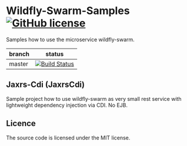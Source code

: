 # Wildfly-Swarm-Samples [![GitHub license](http://img.shields.io/badge/license-MIT-blue.svg)](https://raw.githubusercontent.com/Shynixn/Wildfly-Swarm-Samples/master/LICENSE)

Samples how to use the microservice wildfly-swarm. 

| branch        | status        |
| ------------- | --------------|
| master        | [![Build Status](https://travis-ci.org/Shynixn/Wildfly-Swarm-Samples.svg?branch=master)](https://travis-ci.org/Shynixn/Wildfly-Swarm-Samples)              |


## Jaxrs-Cdi (JaxrsCdi)

Sample project how to use wildfly-swarm as very small rest service with lightweight dependency injection via CDI. No EJB. 

## Licence

The source code is licensed under the MIT license. 
